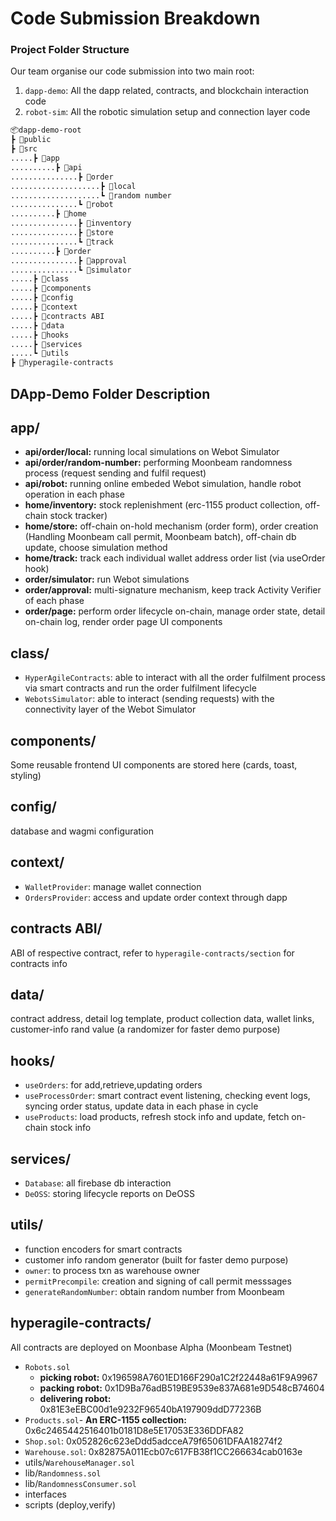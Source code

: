 # Code Submission Breakdown

### Project Folder Structure

Our team organise our code submission into two main root: 

1. `dapp-demo`: All the dapp related, contracts, and blockchain interaction code
2. `robot-sim`: All the robotic simulation setup and connection layer code

```bash
📦dapp-demo-root
┣ 📂public
┣ 📂src
.....┣ 📂app
..........┣ 📂api
...............┣ 📂order
....................┣ 📂local
....................┗ 📂random number
...............┗ 📂robot
..........┣ 📂home
...............┣ 📂inventory
...............┣ 📂store
...............┗ 📂track
..........┣ 📂order
...............┣ 📂approval
...............┗ 📂simulator
.....┣ 📂class
.....┣ 📂components
.....┣ 📂config
.....┣ 📂context
.....┣ 📂contracts ABI
.....┣ 📂data
.....┣ 📂hooks
.....┣ 📂services
.....┗ 📂utils
┣ 📂hyperagile-contracts

```

## DApp-Demo Folder Description

## app/

- **api/order/local:** running local simulations on Webot Simulator
- **api/order/random-number:** performing Moonbeam randomness process (request sending and fulfil request)
- **api/robot:** running online embeded Webot simulation, handle robot operation in each phase
- **home/inventory:** stock replenishment (erc-1155 product collection, off-chain stock tracker)
- **home/store:** off-chain on-hold mechanism (order form), order creation (Handling Moonbeam call permit, Moonbeam batch), off-chain db update, choose simulation method
- **home/track:** track each individual wallet address order list (via useOrder hook)
- **order/simulator:** run Webot simulations
- **order/approval:** multi-signature mechanism, keep track Activity Verifier of each phase
- **order/page:** perform order lifecycle on-chain, manage order state, detail on-chain log, render order page UI components

## class/  

- `HyperAgileContracts`: able to interact with all the order fulfilment process via smart contracts and run the order fulfilment lifecycle
- `WebotsSimulator`: able to interact (sending requests) with the connectivity layer of the Webot Simulator

## components/ 

Some reusable frontend UI components are stored here (cards, toast, styling)

## config/

database and wagmi configuration

## context/

- `WalletProvider`: manage wallet connection
- `OrdersProvider`: access and update order context through dapp

## contracts ABI/

ABI of respective contract, refer to `hyperagile-contracts/section` for contracts info

## data/

contract address, detail log template, product collection data, wallet links, customer-info rand value (a randomizer for faster demo purpose)

## hooks/

- `useOrders`: for add,retrieve,updating orders
- `useProcessOrder`: smart contract event listening, checking event logs, syncing order status, update data in each phase in cycle
- `useProducts`: load products, refresh stock info and update, fetch on-chain stock info

## services/

- `Database`: all firebase db interaction
- `DeOSS`: storing lifecycle reports on DeOSS

## utils/

- function encoders for smart contracts
- customer info random generator (built for faster demo purpose)
- `owner`: to process txn as warehouse owner
- `permitPrecompile`: creation and signing of call permit messsages
- `generateRandomNumber`: obtain random number from Moonbeam

## hyperagile-contracts/

All contracts are deployed on Moonbase Alpha (Moonbeam Testnet)

- `Robots.sol`
    - **picking robot:** 0x196598A7601ED166F290a1C2f22448a61F9A9967
    - **packing robot:** 0x1D9Ba76adB519BE9539e837A681e9D548cB74604
    - **delivering robot:** 0x81E3eEBC00d1e9232F96540bA197909ddD77236B
- `Products.sol`- **An ERC-1155 collection:** 0x6c2465442516401b0181D8e5E17053E336DDFA82
- `Shop.sol`: 0x052826c623eDdd5adcceA79f65061DFAA18274f2
- `Warehouse.sol`: 0x82875A011Ecb07c617FB38f1CC266634cab0163e
- utils/`WarehouseManager.sol`
- lib/`Randomness.sol`
- lib/`RandomnessConsumer.sol`
- interfaces
- scripts (deploy,verify)
